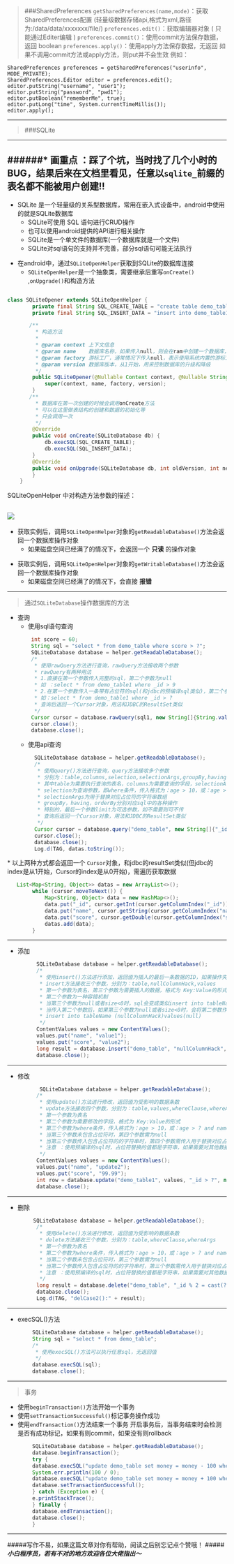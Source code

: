 >###SharedPreferences
```getSharedPreferences(name,mode)```：获取SharedPreferences配置 (轻量级数据存储api,格式为xml,路径为:/data/data/xxxxxxx/file/)
```preferences.edit()```：获取编辑器对象 ( 只能通过Editer编辑 )
```preferences.commit()```：使用commit方法保存数据，返回 boolean
```preferences.apply()```：使用apply方法保存数据，无返回
如果不调用commit方法或apply方法，则put并不会生效
例如：
```
SharedPreferences preferences = getSharedPreferences("userinfo", MODE_PRIVATE);
SharedPreferences.Editor editor = preferences.edit();
editor.putString("username", "user1");
editor.putString("password", "pwd1");
editor.putBoolean("rememberMe", true);
editor.putLong("time", System.currentTimeMillis());
editor.apply();
```
---
>###SQLite
---
######**\* 画重点** ：踩了个坑，当时找了几个小时的BUG，结果后来在文档里看见，任意以```sqlite_```前缀的表名都不能被用户创建!!
---
- SQLite 是一个轻量级的关系型数据库，常用在嵌入式设备中，android中使用的就是SQLite数据库
  -  SQLite可使用 SQL 语句进行CRUD操作
  - 也可以使用android提供的API进行相关操作
  - SQLite是一个单文件的数据库(一个数据库就是一个文件)
  - SQLite对sql语句的支持并不完善，部分sql语句可能无法执行

* 在android中，通过```SQLiteOpenHelper```获取到SQLite的数据库连接
  *  ```SQLiteOpenHelper```是一个抽象类，需要继承后重写```onCreate() ```,```onUpgrade()```和构造方法
``` JAVA

class SQLiteOpener extends SQLiteOpenHelper {
        private final String SQL_CREATE_TABLE = "create table demo_table1(_id integer primary key,name varchar(32),score varchar(2))";
        private final String SQL_INSERT_DATA = "insert into demo_table1 values (1,'zhangsan',99.9)";

       /**
         * 构造方法
         *
         * @param context 上下文信息
         * @param name    数据库名称，如果传入null，则会在ram中创建一个数据库，在ram中创建的数据库会在断电或app退出时被释放
         * @param factory 游标工厂，通常情况下传入null，表示使用系统内置的游标工厂
         * @param version 数据库版本，从1开始，用来控制数据库的升级和降级
         */
        public SQLiteOpener(@Nullable Context context, @Nullable String name, @Nullable SQLiteDatabase.CursorFactory factory, int version) {
            super(context, name, factory, version);
        }
       /**
         * 数据库在第一次创建的时候会调用onCreate方法
         * 可以在这里做表结构的创建和数据的初始化等
         * 只会调用一次
         */
        @Override
        public void onCreate(SQLiteDatabase db) {
            db.execSQL(SQL_CREATE_TABLE);
            db.execSQL(SQL_INSERT_DATA);
        }
        @Override
        public void onUpgrade(SQLiteDatabase db, int oldVersion, int newVersion) {
        }
    }
```

SQLiteOpenHelper 中对构造方法参数的描述：

![](https://upload-images.jianshu.io/upload_images/9187226-57b54869c9abc801.png?imageMogr2/auto-orient/strip%7CimageView2/2/w/1240)
---
- 获取实例后，调用```SQLiteOpenHelper```对象的```getReadableDatabase()```方法会返回一个数据库操作对象
  - 如果磁盘空间已经满了的情况下，会返回一个 **只读** 的操作对象
* 获取实例后，调用```SQLiteOpenHelper```对象的```getWritableDatabase()```方法会返回一个数据库操作对象
  * 如果磁盘空间已经满了的情况下，会直接 **报错**
---
>通过```SQLiteDatabase```操作数据库的方法
- 查询
  - 使用sql语句查询
     ``` JAVA
      int score = 60;
      String sql = "select * from demo_table where score > ?";
      SQLiteDatabase database = helper.getReadableDatabase();
      /*
       * 使用rawQuery方法进行查询，rawQuery方法接收两个参数
       * rawQuery有两种用法
       * 1.直接在第一个参数传入完整的sql，第二个参数为null
       * 如 ：select * from demo_table1 where _id > 9
       * 2.在第一个参数传入一条带有占位符的sql(和jdbc的预编译sql类似)，第二个参数传入一个用于替换占位符字符串数组
       * 如：select * from demo_table1 where _id > ?
       * 查询后返回一个Cursor对象，用法和JDBC的ResultSet类似
       */
      Cursor cursor = database.rawQuery(sql1, new String[]{String.valueOf(score)});
      cursor.close();
      database.close();
    ```
  - 使用api查询
    ``` JAVA
      SQLiteDatabase database = helper.getReadableDatabase();
      /*
       * 使用query()方法进行查询，query方法接收多个参数
       * 分别为：table,columns,selection,selectionArgs,groupBy,having,orderBy,limit
       * 其中table为需要执行查询的表名，columns为需要查询的字段，selectionArgs为
       * selection为查询参数，即where条件，传入格式为：age > 10，或：age > ? and name like ?
       * selectionArgs为用于替换对应占位符的字符串数组
       * groupBy，having，orderBy分别对应sql中的各种操作
       * 特别的，最后一个参数limit为可选参数，如不需要则可不传
       * 查询后返回一个Cursor对象，用法和JDBC的ResultSet类似
       */
      Cursor cursor = database.query("demo_table", new String[]{"_id", "name", "score"}, "_id % 2 = cast(? as int)", new String[]{"0"}, null, null, null);
      cursor.close();
      database.close();
      Log.d(TAG, datas.toString());
    ```
\* 以上两种方式都会返回一个 ```Cursor```对象，和jdbc的resultSet类似(但jdbc的index是从1开始，Cursor的index是从0开始)，需遍历获取数据
``` JAVA
   List<Map<String, Object>> datas = new ArrayList<>();
        while (cursor.moveToNext()) {
            Map<String, Object> data = new HashMap<>();
            data.put("_id", cursor.getInt(cursor.getColumnIndex("_id")));
            data.put("name", cursor.getString(cursor.getColumnIndex("name")));
            data.put("score", cursor.getDouble(cursor.getColumnIndex("score")));
            datas.add(data);
        }
``` 
---
- 添加
  ``` JAVA
        SQLiteDatabase database = helper.getReadableDatabase();
        /*
         * 使用insert()方法进行添加，返回值为插入的最后一条数据的ID，如果操作失败则返回-1    
         * insert方法接收三个参数，分别为：table,nullColumnHack,values
         * 第一个参数为表名，第三个参数为需要插入的数据，格式为 Key:Value的形式
         * 第二个参数为一种容错机制
         * 当第三个参数为null或者size<0时，sql会变成类似insert into tableName()values()的形式，这是不被允许的
         * 当传入第二个参数后，如果第三个参数为null或者size<0时，会将第二参数作为字段名，插入一个null。例如：  
         * insert into tableName (nullColumnHack)values(null)
         */
        ContentValues values = new ContentValues();
        values.put("name", "value1");
        values.put("score", "value2");
        long result = database.insert("demo_table", "nullColumnHack", values);
        database.close();
  ```
--- 
- 修改
  ``` JAVA
         SQLiteDatabase database = helper.getReadableDatabase();
        /*
         * 使用update()方法进行修改，返回值为受影响的数据条数
         * update方法接收四个参数，分别为：table,values,whereClause,whereArgs
         * 第一个参数为表名
         * 第二个参数为需要修改的字段，格式为 Key:Value的形式
         * 第三个参数为where条件，传入格式为：age > 10，或：age > ? and name like ?
         * 当第三个参数未包含占位符时，第四个参数需为null
         * 当第三个参数传入包含占位符的的字符串时，第四个参数需传入用于替换对应占位符的字符串数组
         * 注意 ：使用预编译的sql时，占位符替换的值都是字符串，如果需要对其他数据类型进行匹配，则需要进行类型转换
         */
        ContentValues values = new ContentValues();
        values.put("name", "update2");
        values.put("score", "99.99");
        int row = database.update("demo_table1", values, "_id > ?", new String[]{String.valueOf(id)});
        database.close();
   ```
--- 
- 删除
  ``` JAVA
       SQLiteDatabase database = helper.getReadableDatabase();
        /*
         * 使用delete()方法进行修改，返回值为受影响的数据条数
         * delete方法接收三个参数，分别为：table,whereClause,whereArgs
         * 第一个参数为表名
         * 第二个参数为where条件，传入格式为：age > 10，或：age > ? and name like ?，如果需要删除所有数据，则传入一个1
         * 当第二个参数未包含占位符时，第三个参数需为null
         * 当第二个参数传入包含占位符的的字符串时，第三个参数需传入用于替换对应占位符的字符串数组
         * 注意 ：使用预编译的sql时，占位符替换的值都是字符串，如果需要对其他数据类型进行匹配，则需要进行类型转换
         */
        long result = database.delete("demo_table", "_id % 2 = cast(? as int)", new String[]{"0"});
        database.close();
        Log.d(TAG, "delCase2():" + result);
   ```
--- 
-  execSQL()方法
``` JAVA
        SQLiteDatabase database = helper.getReadableDatabase();
        String sql = "select * from demo_table";
        /*
         * 使用execSQL()方法可以执行任意sql，无返回值
         */
        database.execSQL(sql);
        database.close();
```
---
>事务
- 使用```beginTransaction()```方法开始一个事务
- 使用```setTransactionSuccessful()```标记事务操作成功
- 使用```endTransaction()```方法结束一个事务
  开启事务后，当事务结束时会检测是否有成功标记，如果有则commit，如果没有则rollback
```JAVA
        SQLiteDatabase database = helper.getReadableDatabase();
        database.beginTransaction();
        try {
        database.execSQL("update demo_table set money = money - 100 where name = 'zhangsan'");
        System.err.println(100 / 0);
        database.execSQL("update demo_table set money = money + 100 where name = 'lisi'");
        database.setTransactionSuccessful();
        } catch (Exception e) {
        e.printStackTrace();
        } finally {
        database.endTransaction();
        database.close();
        }
```
---
#####写作不易，如果这篇文章对你有帮助，阅读之后别忘记点个赞哦！ #####
***小白程序员，若有不对的地方欢迎各位大佬指出～***